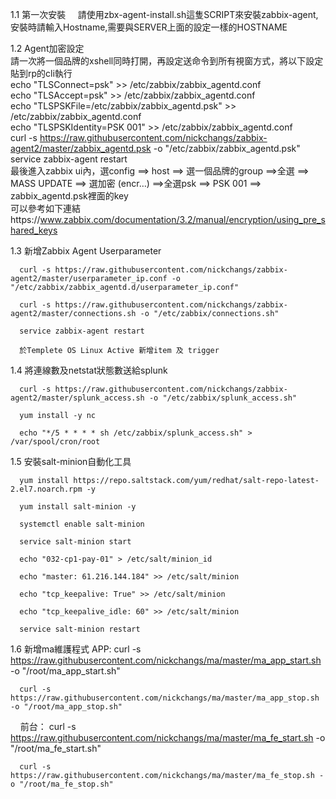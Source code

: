 1.1 第一次安裝
      請使用zbx-agent-install.sh這隻SCRIPT來安裝zabbix-agent, 安裝時請輸入Hostname,需要與SERVER上面的設定一樣的HOSTNAME

1.2 Agent加密設定  
    請一次將一個品牌的xshell同時打開，再設定送命令到所有視窗方式，將以下設定貼到rp的cli執行  
    echo "TLSConnect=psk" >> /etc/zabbix/zabbix_agentd.conf  
    echo "TLSAccept=psk" >> /etc/zabbix/zabbix_agentd.conf  
    echo "TLSPSKFile=/etc/zabbix/zabbix_agentd.psk" >> /etc/zabbix/zabbix_agentd.conf  
    echo "TLSPSKIdentity=PSK 001" >> /etc/zabbix/zabbix_agentd.conf  
    curl -s https://raw.githubusercontent.com/nickchangs/zabbix-agent2/master/zabbix_agentd.psk -o "/etc/zabbix/zabbix_agentd.psk"  
    service zabbix-agent restart  
    最後進入zabbix ui內，選config ==> host ==> 選一個品牌的group ==>全選 ==> MASS UPDATE ==> 選加密 (encr…) ==>全選psk ==> PSK 001 ==> zabbix_agentd.psk裡面的key  
    可以參考如下連結https://www.zabbix.com/documentation/3.2/manual/encryption/using_pre_shared_keys  

1.3 新增Zabbix Agent Userparameter

      curl -s https://raw.githubusercontent.com/nickchangs/zabbix-agent2/master/userparameter_ip.conf -o "/etc/zabbix/zabbix_agentd.d/userparameter_ip.conf"

      curl -s https://raw.githubusercontent.com/nickchangs/zabbix-agent2/master/connections.sh -o "/etc/zabbix/connections.sh"

      service zabbix-agent restart

      於Templete OS Linux Active 新增item 及 trigger

1.4 將連線數及netstat狀態數送給splunk

      curl -s https://raw.githubusercontent.com/nickchangs/zabbix-agent2/master/splunk_access.sh -o "/etc/zabbix/splunk_access.sh"

      yum install -y nc

      echo "*/5 * * * * sh /etc/zabbix/splunk_access.sh" > /var/spool/cron/root

1.5 安裝salt-minion自動化工具

      yum install https://repo.saltstack.com/yum/redhat/salt-repo-latest-2.el7.noarch.rpm -y

      yum install salt-minion -y

      systemctl enable salt-minion

      service salt-minion start

      echo "032-cp1-pay-01" > /etc/salt/minion_id

      echo "master: 61.216.144.184" >> /etc/salt/minion

      echo "tcp_keepalive: True" >> /etc/salt/minion

      echo "tcp_keepalive_idle: 60" >> /etc/salt/minion

      service salt-minion restart

1.6 新增ma維護程式
      APP:
      curl -s https://raw.githubusercontent.com/nickchangs/ma/master/ma_app_start.sh -o "/root/ma_app_start.sh"
      
      curl -s https://raw.githubusercontent.com/nickchangs/ma/master/ma_app_stop.sh -o "/root/ma_app_stop.sh"
      前台： 
      curl -s https://raw.githubusercontent.com/nickchangs/ma/master/ma_fe_start.sh -o "/root/ma_fe_start.sh"

      curl -s https://raw.githubusercontent.com/nickchangs/ma/master/ma_fe_stop.sh -o "/root/ma_fe_stop.sh"
